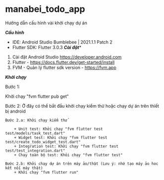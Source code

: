 # manabei_todo_app

Hướng dẫn cấu hình vài khởi chạy dự án

***Cấu hình***
 - IDE: Android Studio Bumblebee | 2021.1.1 Patch 2
 - Flutter SDK: Flutter 3.0.3
***Cài đặt****
 1. Cài đặt Android Studio https://developer.android.com
 2. Flutter - https://docs.flutter.dev/get-started/install
 3. FVM - Quản lý flutter sdk version - https://fvm.app

***Khởi chạy***

 Bước 1: 
	
  Khởi chạy "fvm flutter pub get"
		
 Bước 2: 
    Ở đây có thể bắt đầu khởi chạy kiểm thử hoặc chạy dự án trên thiết bị android
				
    Bước 2.a: Khởi chạy kiểm thử
				
        + Unit test: Khởi chạy "fvm flutter test test/models/task_test.dart"
        + Widget test: Khởi chạy "fvm flutter test test/create_todo_widget_test.dart"
        + Integration test: Khởi chạy "fvm flutter test test/test_integration.dart"
        + Chạy toàn bộ test: Khỏi chạy "fvm flutter test"
								
    Bước 2.b: Khởi chạy dự án trên máy ảo/thật (Lưu ý: nhớ tạo máy ảo hoc kết nối máy thật)
        + Khởi chạy "fvm flutter run"
